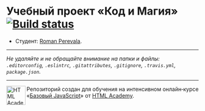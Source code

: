 # Учебный проект «Код и Магия» [![Build status][travis-image]][travis-url]

* Студент: [Roman Perevala](https://up.htmlacademy.ru/javascript/11/user/8212).

---

_Не удаляйте и не обращайте внимание на папки и файлы:_<br>
_`.editorconfig`, `.eslintrc`, `.gitattributes`, `.gitignore`, `.travis.yml`, `package.json`._

---

<a href="https://htmlacademy.ru/intensive/javascript"><img align="left" width="50" height="50" title="HTML Academy" src="https://up.htmlacademy.ru/static/img/intensive/javascript/logo-for-github.svg"></a>

Репозиторий создан для обучения на интенсивном онлайн‑курсе «[Базовый JavaScript](https://htmlacademy.ru/intensive/javascript)» от [HTML Academy](https://htmlacademy.ru).

[travis-image]: https://travis-ci.org/htmlacademy-javascript/8212-code-and-magick.svg?branch=master
[travis-url]: https://travis-ci.org/htmlacademy-javascript/8212-code-and-magick
